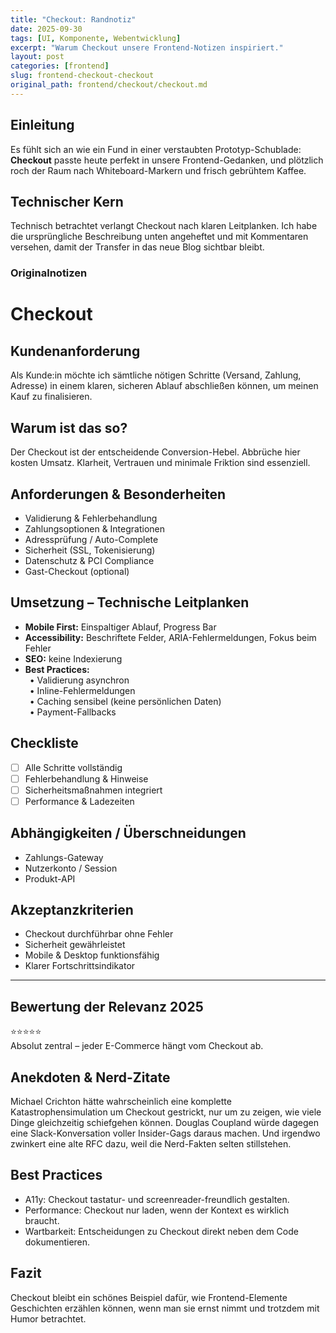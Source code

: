 ```yaml
---
title: "Checkout: Randnotiz"
date: 2025-09-30
tags: [UI, Komponente, Webentwicklung]
excerpt: "Warum Checkout unsere Frontend-Notizen inspiriert."
layout: post
categories: [frontend]
slug: frontend-checkout-checkout
original_path: frontend/checkout/checkout.md
---
```


## Einleitung
Es fühlt sich an wie ein Fund in einer verstaubten Prototyp-Schublade: **Checkout** passte heute perfekt in unsere Frontend-Gedanken, und plötzlich roch der Raum nach Whiteboard-Markern und frisch gebrühtem Kaffee.

## Technischer Kern
Technisch betrachtet verlangt Checkout nach klaren Leitplanken. Ich habe die ursprüngliche Beschreibung unten angeheftet und mit Kommentaren versehen, damit der Transfer in das neue Blog sichtbar bleibt.

### Originalnotizen
# Checkout

## Kundenanforderung  
Als Kunde:in möchte ich sämtliche nötigen Schritte (Versand, Zahlung, Adresse) in einem klaren, sicheren Ablauf abschließen können, um meinen Kauf zu finalisieren.

## Warum ist das so?  
Der Checkout ist der entscheidende Conversion-Hebel. Abbrüche hier kosten Umsatz. Klarheit, Vertrauen und minimale Friktion sind essenziell.

## Anforderungen & Besonderheiten  
- Validierung & Fehlerbehandlung  
- Zahlungsoptionen & Integrationen  
- Adressprüfung / Auto-Complete  
- Sicherheit (SSL, Tokenisierung)  
- Datenschutz & PCI Compliance  
- Gast-Checkout (optional)  

## Umsetzung – Technische Leitplanken  
- **Mobile First:** Einspaltiger Ablauf, Progress Bar  
- **Accessibility:** Beschriftete Felder, ARIA-Fehlermeldungen, Fokus beim Fehler  
- **SEO:** keine Indexierung  
- **Best Practices:**  
 • Validierung asynchron  
 • Inline-Fehlermeldungen  
 • Caching sensibel (keine persönlichen Daten)  
 • Payment-Fallbacks  

## Checkliste  
- [ ] Alle Schritte vollständig  
- [ ] Fehlerbehandlung & Hinweise  
- [ ] Sicherheitsmaßnahmen integriert  
- [ ] Performance & Ladezeiten  

## Abhängigkeiten / Überschneidungen  
- Zahlungs-Gateway  
- Nutzerkonto / Session  
- Produkt-API  

## Akzeptanzkriterien  
- Checkout durchführbar ohne Fehler  
- Sicherheit gewährleistet  
- Mobile & Desktop funktionsfähig  
- Klarer Fortschrittsindikator  

---

## Bewertung der Relevanz 2025  
⭐⭐⭐⭐⭐  
Absolut zentral – jeder E-Commerce hängt vom Checkout ab.

## Anekdoten & Nerd-Zitate
Michael Crichton hätte wahrscheinlich eine komplette Katastrophensimulation um Checkout gestrickt, nur um zu zeigen, wie viele Dinge gleichzeitig schiefgehen können. Douglas Coupland würde dagegen eine Slack-Konversation voller Insider-Gags daraus machen. Und irgendwo zwinkert eine alte RFC dazu, weil die Nerd-Fakten selten stillstehen.

## Best Practices
- A11y: Checkout tastatur- und screenreader-freundlich gestalten.
- Performance: Checkout nur laden, wenn der Kontext es wirklich braucht.
- Wartbarkeit: Entscheidungen zu Checkout direkt neben dem Code dokumentieren.

## Fazit
Checkout bleibt ein schönes Beispiel dafür, wie Frontend-Elemente Geschichten erzählen können, wenn man sie ernst nimmt und trotzdem mit Humor betrachtet.
